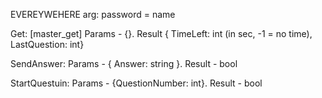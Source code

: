 EVEREYWEHERE arg: password = name

Get: [master_get]
Params - {}. Result 
{ TimeLeft: int (in sec, -1 = no time), LastQuestion: int}

SendAnswer:
Params - { Answer: string }. Result - bool

StartQuestuin:
Params - {QuestionNumber: int}. Result - bool
